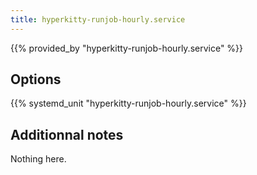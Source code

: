 ```yaml
---
title: hyperkitty-runjob-hourly.service
---
```


{{% provided_by "hyperkitty-runjob-hourly.service" %}}

## Options

{{% systemd_unit "hyperkitty-runjob-hourly.service" %}}

## Additionnal notes

Nothing here.